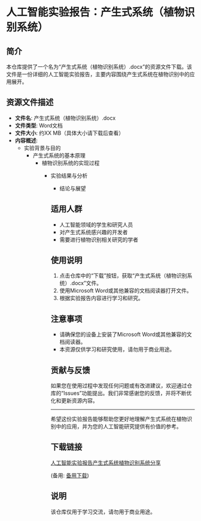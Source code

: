 # 人工智能实验报告：产生式系统（植物识别系统）

## 简介

本仓库提供了一个名为“产生式系统（植物识别系统）.docx”的资源文件下载。该文件是一份详细的人工智能实验报告，主要内容围绕产生式系统在植物识别中的应用展开。

## 资源文件描述

- **文件名**: 产生式系统（植物识别系统）.docx
- **文件类型**: Word文档
- **文件大小**: 约XX MB（具体大小请下载后查看）
- **内容概述**:
  - 实验背景与目的
    - 产生式系统的基本原理
      - 植物识别系统的实现过程
        - 实验结果与分析
          - 结论与展望

          ## 适用人群

          - 人工智能领域的学生和研究人员
          - 对产生式系统感兴趣的开发者
          - 需要进行植物识别相关研究的学者

          ## 使用说明

          1. 点击仓库中的“下载”按钮，获取“产生式系统（植物识别系统）.docx”文件。
          2. 使用Microsoft Word或其他兼容的文档阅读器打开文件。
          3. 根据实验报告内容进行学习和研究。

          ## 注意事项

          - 请确保您的设备上安装了Microsoft Word或其他兼容的文档阅读器。
          - 本资源仅供学习和研究使用，请勿用于商业用途。

          ## 贡献与反馈

          如果您在使用过程中发现任何问题或有改进建议，欢迎通过仓库的“Issues”功能提出。我们非常感谢您的反馈，并将不断优化和更新资源内容。

          ---

          希望这份实验报告能够帮助您更好地理解产生式系统在植物识别中的应用，并为您的人工智能研究提供有价值的参考。

          ## 下载链接
          [人工智能实验报告产生式系统植物识别系统分享](https://pan.quark.cn/s/05903238fa32) 

          (备用: [备用下载](https://pan.baidu.com/s/16lB9-1PnE5teqsyM94lmEg?pwd=1234))

          ## 说明

          该仓库仅用于学习交流，请勿用于商业用途。
